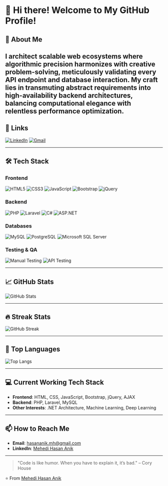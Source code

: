 # 👋 Hi there! Welcome to My GitHub Profile!

## 🚀 About Me
I architect scalable web ecosystems where algorithmic precision harmonizes with creative problem-solving, meticulously validating every API endpoint and database interaction. My craft lies in transmuting abstract requirements into high-availability backend architectures, balancing computational elegance with relentless performance optimization.
---

## 🔗 Links
[![LinkedIn](https://img.shields.io/badge/LinkedIn-0A66C2?style=for-the-badge&logo=linkedin&logoColor=white)](https://www.linkedin.com/in/anikmehedihasan/)
[![Gmail](https://img.shields.io/badge/Gmail-D14836?style=for-the-badge&logo=gmail&logoColor=white)](mailto:hasananik.mh@gmail.com)

---

## 🛠️ Tech Stack
### **Frontend**
![HTML5](https://img.shields.io/badge/HTML5-E34F26?style=for-the-badge&logo=html5&logoColor=white)
![CSS3](https://img.shields.io/badge/CSS3-1572B6?style=for-the-badge&logo=css3&logoColor=white)
![JavaScript](https://img.shields.io/badge/JavaScript-F7DF1E?style=for-the-badge&logo=javascript&logoColor=black)
![Bootstrap](https://img.shields.io/badge/Bootstrap-7952B3?style=for-the-badge&logo=bootstrap&logoColor=white)
![jQuery](https://img.shields.io/badge/jQuery-0769AD?style=for-the-badge&logo=jquery&logoColor=white)

### **Backend**
![PHP](https://img.shields.io/badge/PHP-777BB4?style=for-the-badge&logo=php&logoColor=white)
![Laravel](https://img.shields.io/badge/Laravel-FF2D20?style=for-the-badge&logo=laravel&logoColor=white)
![C#](https://img.shields.io/badge/C%23-239120?style=for-the-badge&logo=c-sharp&logoColor=white)
![ASP.NET](https://img.shields.io/badge/ASP.NET-512BD4?style=for-the-badge&logo=.net&logoColor=white)

### **Databases**
![MySQL](https://img.shields.io/badge/MySQL-4479A1?style=for-the-badge&logo=mysql&logoColor=white)
![PostgreSQL](https://img.shields.io/badge/PostgreSQL-4169E1?style=for-the-badge&logo=postgresql&logoColor=white)
![Microsoft SQL Server](https://img.shields.io/badge/Microsoft%20SQL%20Server-CC2927?style=for-the-badge&logo=microsoft-sql-server&logoColor=white)

### **Testing & QA**
![Manual Testing](https://img.shields.io/badge/Manual_Testing-008000?style=for-the-badge&logo=testing-library&logoColor=white)
![API Testing](https://img.shields.io/badge/API_Testing-FF6F61?style=for-the-badge&logo=postman&logoColor=white)

---

## 📈 GitHub Stats
![GitHub Stats](https://github-readme-stats.vercel.app/api?username=anik-8teen&show_icons=true&theme=radical&hide_border=true)

---

## 🔥 Streak Stats
![GitHub Streak](https://github-readme-streak-stats.herokuapp.com/?user=anik-8teen&theme=radical&hide_border=true)

---

## 🧩 Top Languages
![Top Langs](https://github-readme-stats.vercel.app/api/top-langs/?username=anik-8teen&layout=compact&theme=radical&hide_border=true)

---

## 💻 Current Working Tech Stack
- **Frontend**: HTML, CSS, JavaScript, Bootstrap, jQuery, AJAX  
- **Backend**: PHP, Laravel, MySQL  
- **Other Interests**: .NET Architecture, Machine Learning, Deep Learning

---

## 📫 How to Reach Me
- **Email**: [hasananik.mh@gmail.com](mailto:hasananik.mh@gmail.com)
- **LinkedIn**: [Mehedi Hasan Anik](https://www.linkedin.com/in/anikmehedihasan/)

---

> "Code is like humor. When you have to explain it, it’s bad." – Cory House

⭐️ From [Mehedi Hasan Anik](https://github.com/anik-8teen)
